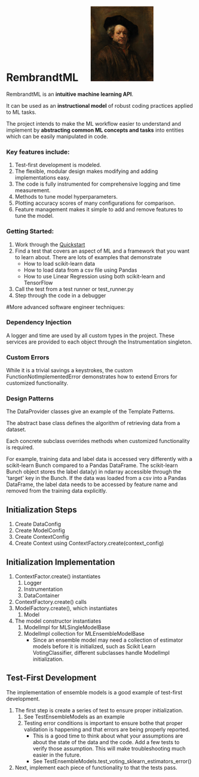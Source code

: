 # RembrandtML   &nbsp;&nbsp;&nbsp;&nbsp;<img src="https://raw.githubusercontent.com/TheTimKiely/RembrandtML/master/Rembrandt.jpg" height="200" >
RembrandtML is an **intuitive machine learning API**.

It can be used as an **instructional model** of robust coding practices applied to ML tasks.

The project intends to make the ML workflow easier to understand and implement by **abstracting common ML concepts and tasks** into entities which can be easily manipulated in code.

### Key features include:
1. Test-first development is modeled.
1. The flexible, modular design makes modifying and adding implementations easy.
1. The code is fully instrumented for comprehensive logging and time measurement.
1. Methods to tune model hyperparameters.
1. Plotting accuracy scores of many configurations for comparison.
1. Feature management makes it simple to add and remove features to tune the model.

### Getting Started:
1. Work through the [Quickstart](Quickstart.md)
1. Find a test that covers an aspect of ML and a framework that you want to learn about.  There are lots of examples that demonstrate
    * How to load scikit-learn data
    * How to load data from a csv file using Pandas
	* How to use Linear Regression using both scikit-learn and TensorFlow
2. Call the test from a test runner or test_runner.py
3. Step through the code in a debugger

#More advanced software engineer techniques:
###    Dependency Injection
A logger and time are used by all custom types in the project.  These services are provided to each object through the Instrumentation singleton.
###    Custom Errors
While it is a trivial savings a keystrokes, the custom FunctionNotImplementedError demonstrates how to extend Errors for customized functionality.
###	Design Patterns
The DataProvider classes give an example of the Template Patterns.

The abstract base class defines the algorithm of retrieving data from a dataset.

Each concrete subclass overrides methods when customized functionality is required.

For example, training data and label data is accessed very differently with a scikit-learn Bunch compared to a Pandas DataFrame.  The scikit-learn Bunch object stores the label data(y) in ndarray accessible through the 'target' key in the Bunch.  If the data was loaded from a csv into a Pandas DataFrame, the label data needs to be accessed by feature name and removed from the training data explicitly.

## Initialization Steps
1. Create DataConfig
2. Create ModelConfig
3. Create ContextConfig
4. Create Context using ContextFactory.create(context_config)
## Initialization Implementation
1. ContextFactor.create() instantiates
    1. Logger
    2. Instrumentation
    3. DataContainer
2. ContextFactory.create() calls
3. ModelFactory.create(), which instantiates
    1. Model
4. The model constructor instantiates
    1. ModelImpl for MLSingleModelBase
    2. ModelImpl collection for MLEnsembleModelBase
        * Since an ensemble model may need a collection of estimator models before it is initialized, such as Scikit Learn VotingClassifier, different subclasses handle ModelImpl initialization.

## Test-First Development
The implementation of ensemble models is a good example of test-first development.
1. The first step is create a series of test to ensure proper initialization.
    1. See TestEnsembleModels as an example
    2. Testing error conditions is important to ensure bothe that proper validation is happening and that errors are being properly reported.
        * This is a good time to think about what your assumptions are about the state of the data and the code.  Add a few tests to verify those assumption.  This will make troubleshooting much easier in the future.
        * See TestEnsembleModels.test_voting_sklearn_estimators_error() 
2. Next, implement each piece of functionality to that the tests pass.
